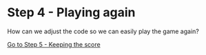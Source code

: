 # Step 4 - Playing again

How can we adjust the code so we can easily play the game again?

[Go to Step 5 - Keeping the score](Step5-Keeping-score)
